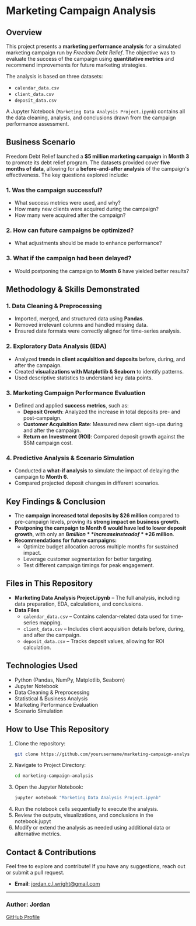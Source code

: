 # Marketing Campaign Analysis

## Overview
This project presents a **marketing performance analysis** for a simulated marketing campaign run by *Freedom Debt Relief*. The objective was to evaluate the success of the campaign using **quantitative metrics** and recommend improvements for future marketing strategies.

The analysis is based on three datasets:

- `calendar_data.csv`
- `client_data.csv`
- `deposit_data.csv`

A Jupyter Notebook (`Marketing Data Analysis Project.ipynb`) contains all the data cleaning, analysis, and conclusions drawn from the campaign performance assessment.

## Business Scenario
Freedom Debt Relief launched a **$5 million marketing campaign** in **Month 3** to promote its debt relief program. The datasets provided cover **five months of data**, allowing for a **before-and-after analysis** of the campaign's effectiveness. The key questions explored include:

### 1. Was the campaign successful?
- What success metrics were used, and why?
- How many new clients were acquired during the campaign?
- How many were acquired after the campaign?

### 2. How can future campaigns be optimized?
- What adjustments should be made to enhance performance?

### 3. What if the campaign had been delayed?
- Would postponing the campaign to **Month 6** have yielded better results?

## Methodology & Skills Demonstrated

### 1. Data Cleaning & Preprocessing
- Imported, merged, and structured data using **Pandas**.
- Removed irrelevant columns and handled missing data.
- Ensured date formats were correctly aligned for time-series analysis.

### 2. Exploratory Data Analysis (EDA)
- Analyzed **trends in client acquisition and deposits** before, during, and after the campaign.
- Created **visualizations with Matplotlib & Seaborn** to identify patterns.
- Used descriptive statistics to understand key data points.

### 3. Marketing Campaign Performance Evaluation
- Defined and applied **success metrics**, such as:
  - **Deposit Growth**: Analyzed the increase in total deposits pre- and post-campaign.
  - **Customer Acquisition Rate**: Measured new client sign-ups during and after the campaign.
  - **Return on Investment (ROI)**: Compared deposit growth against the $5M campaign cost.

### 4. Predictive Analysis & Scenario Simulation
- Conducted a **what-if analysis** to simulate the impact of delaying the campaign to **Month 6**.
- Compared projected deposit changes in different scenarios.

## Key Findings & Conclusion
- The **campaign increased total deposits by $26 million** compared to pre-campaign levels, proving its **strong impact on business growth**.
- **Postponing the campaign to Month 6 would have led to lower deposit growth**, with only an **$8 million** increase instead of **$26 million**.
- **Recommendations for future campaigns:**
  - Optimize budget allocation across multiple months for sustained impact.
  - Leverage customer segmentation for better targeting.
  - Test different campaign timings for peak engagement.

## Files in This Repository
- **Marketing Data Analysis Project.ipynb** – The full analysis, including data preparation, EDA, calculations, and conclusions.
- **Data Files**
  - `calendar_data.csv` – Contains calendar-related data used for time-series mapping.
  - `client_data.csv` – Includes client acquisition details before, during, and after the campaign.
  - `deposit_data.csv` – Tracks deposit values, allowing for ROI calculation.

## Technologies Used
- Python (Pandas, NumPy, Matplotlib, Seaborn)
- Jupyter Notebook
- Data Cleaning & Preprocessing
- Statistical & Business Analysis
- Marketing Performance Evaluation
- Scenario Simulation

## How to Use This Repository
1. Clone the repository:
   ```bash
   git clone https://github.com/yourusername/marketing-campaign-analysis.git

2. Navigate to Project Directory:
   ```bash
   cd marketing-campaign-analysis

3. Open the Jupyter Notebook:
   ```bash
   jupyter notebook "Marketing Data Analysis Project.ipynb"

4. Run the notebook cells sequentially to execute the analysis.
5. Review the outputs, visualizations, and conclusions in the notebook.jupyt
6. Modify or extend the analysis as needed using additional data or alternative metrics.

## **Contact & Contributions**
Feel free to explore and contribute! If you have any suggestions, reach out or submit a pull request.
- **Email**: [jordan.c.l.wright@gmail.com](mailto:jordan.c.l.wright@gmail.com)

---

### **Author:** Jordan
[GitHub Profile](https://github.com/JordanConallLuthaisWright)
```

